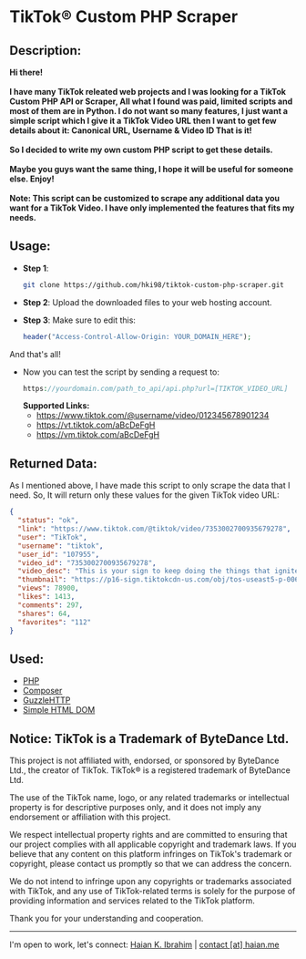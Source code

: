 # TikTok® Custom PHP Scraper

## Description:

**Hi there!<br><br>I have many TikTok releated web projects and I was looking for a TikTok Custom PHP API or Scraper, All what I found was paid, limited scripts and most of them are in Python. I do not want so many features, I just want a simple script which I give it a TikTok Video URL then I want to get few details about it: Canonical URL, Username & Video ID That is it!<br><br>So I decided to write my own custom PHP script to get these details.<br><br>Maybe you guys want the same thing, I hope it will be useful for someone else. Enjoy!<br><br>Note: This script can be customized to scrape any additional data you want for a TikTok Video. I have only implemented the features that fits my needs.**

## Usage:
- **Step 1**:
  ```bash
  git clone https://github.com/hki98/tiktok-custom-php-scraper.git
  ```

- **Step 2**:
  Upload the downloaded files to your web hosting account.
  
- **Step 3**:
  Make sure to edit this:
  ```php
  header("Access-Control-Allow-Origin: YOUR_DOMAIN_HERE");
  ```
And that's all!

- Now you can test the script by sending a request to:
  ```php
  https://yourdomain.com/path_to_api/api.php?url=[TIKTOK_VIDEO_URL]
  ```
  **Supported Links:**
  - https://www.tiktok.com/@username/video/012345678901234
  - https://vt.tiktok.com/aBcDeFgH
  - https://vm.tiktok.com/aBcDeFgH

## Returned Data:
As I mentioned above, I have made this script to only scrape the data that I need. So, It will return only these values for the given TikTok video URL:
```json
{
  "status": "ok",
  "link": "https://www.tiktok.com/@tiktok/video/7353002700935679278",
  "user": "TikTok",
  "username": "tiktok",
  "user_id": "107955",
  "video_id": "7353002700935679278",
  "video_desc": "This is your sign to keep doing the things that ignite your soul ✨ You’re destined to be your best self. #WomensMonth #PowerOfWe #JustLikeThat #Manifesting",
  "thumbnail": "https://p16-sign.tiktokcdn-us.com/obj/tos-useast5-p-0068-tx/owxlSFD9VCDevQAvkWEIjzCAOA1gdzARCmfOVA?x-expires=1712268000&x-signature=oZRVD2O2Kr1hr96YoN2r%2F15GKoM%3D",
  "views": 78900,
  "likes": 1413,
  "comments": 297,
  "shares": 64,
  "favorites": "112"
}
```

## Used:
- [PHP](https://php.net/)
- [Composer](https://getcomposer.org/)
- [GuzzleHTTP](https://docs.guzzlephp.org/en/stable/)
- [Simple HTML DOM](https://simplehtmldom.sourceforge.io/docs/1.9/index.html)

## Notice: TikTok is a Trademark of ByteDance Ltd.

This project is not affiliated with, endorsed, or sponsored by ByteDance Ltd., the creator of TikTok. TikTok® is a registered trademark of ByteDance Ltd.

The use of the TikTok name, logo, or any related trademarks or intellectual property is for descriptive purposes only, and it does not imply any endorsement or affiliation with this project.

We respect intellectual property rights and are committed to ensuring that our project complies with all applicable copyright and trademark laws. If you believe that any content on this platform infringes on TikTok's trademark or copyright, please contact us promptly so that we can address the concern.

We do not intend to infringe upon any copyrights or trademarks associated with TikTok, and any use of TikTok-related terms is solely for the purpose of providing information and services related to the TikTok platform.

Thank you for your understanding and cooperation.

---
I'm open to work, let's connect: [Haian K. Ibrahim](https://linkedin.com/in/haian-k-ibrahim) | [contact [at] haian.me](mailto:contact@haian.me)
